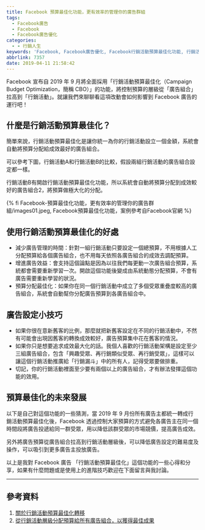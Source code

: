 ```yaml
---
title: Facebook 預算最佳化功能，更有效率的管理你的廣告群組
tags:
  - Facebook廣告
  - Facebook
  - Facebook廣告優化
categories:
  - - 行銷人生
keywords: 'Facebook, Facebook廣告優化, Facebook行銷活動預算最佳化功能, 行銷活動預算最佳化, 預算最佳化'
abbrlink: 7357
date: 2019-04-11 21:58:42
---
```


Facebook 宣布自 2019 年 9 月將全面採用「行銷活動預算最佳化（Campaign Budget Optimization，簡稱 CBO）」的功能，將控制預算的層級從「廣告組合」拉高到「行銷活動」。就讓我們來聊聊看這項改動會如何影響到 Facebook 廣告的運行吧！

## 什麼是行銷活動預算最佳化？
簡單來說，行銷活動預算最佳化是讓你統一為你的行銷活動設立一個金額，系統會自動將預算分配給成效最好的廣告組合。

可以參考下圖，行銷活動A和行銷活動B的比較，假設兩組行銷活動的廣告組合設定都一樣。

<!--more-->

行銷活動B有開啟行銷活動預算最佳化功能，所以系統會自動將預算分配到成效較好的廣告組合2，將預算做極大化的分配。

{% fi Facebook-預算最佳化功能，更有效率的管理你的廣告群組/images01.jpeg, Facebook預算最佳化功能，案例參考自Facebook官網 %}

## 使用行銷活動預算最佳化的好處
* 減少廣告管理的時間：針對一組行銷活動只要設定一個總預算，不用根據人工分配預算給各個廣告組合，也不用每天依照各廣告組合的成效去調配預算。
* 增進廣告效益：會支持這個論點是因為以往我們每更動一次廣告組合預算，系統都會需要重新學習一次。開啟這個功能後變成由系統動態分配預算，不會有廣告需要重新學習的狀況。
* 預算分配最佳化：如果你在同一個行銷活動中成立了多個受眾重疊度較高的廣告組合，系統會自動幫你分配廣告預算到各廣告組合中。

## 廣告設定小技巧
* 如果你很在意新舊客的比例，那麼就把新舊客設定在不同的行銷活動中，不然有可能會出現因舊客的轉換成效較好，廣告預算集中花在舊客的情況。
* 如果你只是想要追求成效最大化的話。我個人喜歡的行銷活動架構是設定至少三組廣告組合，包含「興趣受眾、再行銷類似受眾、再行銷受眾」，這樣可以讓這個行銷活動推廣給「行銷漏斗」中的所有人，記得受眾要做排重。
* 切記，你的行銷活動裡面至少要有兩個以上的廣告組合，才有辦法發揮這個功能的效用。

## 預算最佳化的未來發展
以下是自己對這個功能的一些猜測，當 2019 年 9 月份所有廣告主都統一轉成行銷活動預算最佳化後，Facebook 透過控制大家預算的方式避免各廣告主在同一個時間段將廣告投遞給同一群受眾，用以降低該群受眾的市場競價，提高廣告成效。

另外將廣告預算從廣告組合拉高到行銷活動層級後，可以降低廣告設定的難易度及操作，可以吸引到更多廣告主投放廣告。

以上是我對 Facebook 廣告 「行銷活動預算最佳化」這個功能的一些心得和分享，如果有什麼問題或是使用上的進階技巧歡迎在下面留言與我討論。

---

## 參考資料
1. [關於行銷活動預算最佳化轉移](https://business.facebook.com/business/help/773289396357218?fbclid=IwAR2E-jB0ejwy0MBLIUYwn4mGiDjfuZ7cEBwQFK49aJked3YHL5dttYu0Y3w)
2. [從行銷活動層級分配預算給所有廣告組合，以獲得最佳成果](https://www.facebook.com/business/m/one-sheeters/campaign-budget-optimization)
